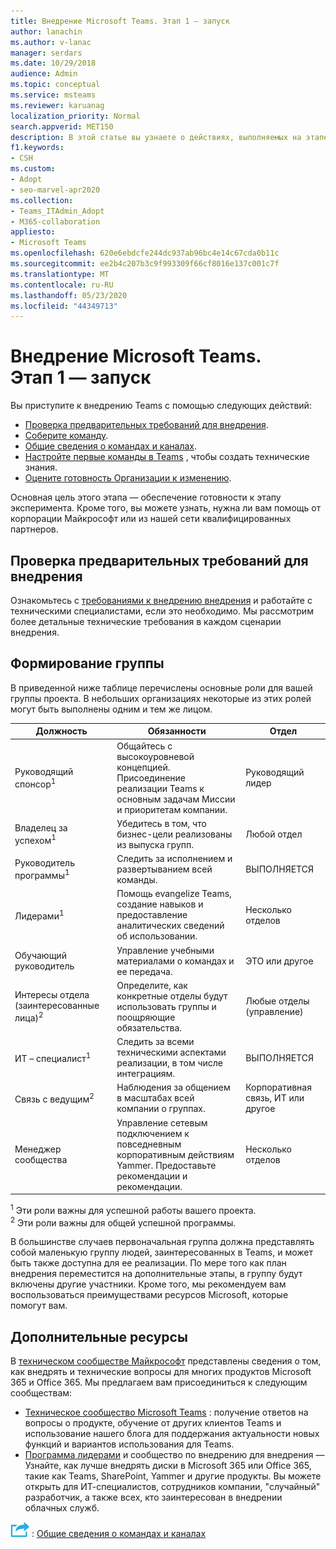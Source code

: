 ```yaml
---
title: Внедрение Microsoft Teams. Этап 1 — запуск
author: lanachin
ms.author: v-lanac
manager: serdars
ms.date: 10/29/2018
audience: Admin
ms.topic: conceptual
ms.service: msteams
ms.reviewer: karuanag
localization_priority: Normal
search.appverid: MET150
description: В этой статье вы узнаете о действиях, выполняемых на этапе запуска приложения Microsoft Teams для внедрения.
f1.keywords:
- CSH
ms.custom:
- Adopt
- seo-marvel-apr2020
ms.collection:
- Teams_ITAdmin_Adopt
- M365-collaboration
appliesto:
- Microsoft Teams
ms.openlocfilehash: 620e6ebdcfe244dc937ab96bc4e14c67cda0b11c
ms.sourcegitcommit: ee2b4c207b3c9f993309f66cf8016e137c001c7f
ms.translationtype: MT
ms.contentlocale: ru-RU
ms.lasthandoff: 05/23/2020
ms.locfileid: "44349713"
---
```

# <a name="microsoft-teams-adoption-phase-1---start"></a>Внедрение Microsoft Teams. Этап 1 — запуск

Вы приступите к внедрению Teams с помощью следующих действий:

- [Проверка предварительных требований для внедрения](#validate-adoption-prerequisites).
- [Соберите команду](#assemble-your-team).
- [Общие сведения о командах и каналах](teams-adoption-understand-teams-and-channels.md).
- [Настройте первые команды в Teams](teams-adoption-your-first-teams.md) , чтобы создать технические знания.
- [Оцените готовность Организации к изменению](teams-adoption-assess-readiness.md).

Основная цель этого этапа — обеспечение готовности к этапу эксперимента. Кроме того, вы можете узнать, нужна ли вам помощь от корпорации Майкрософт или из нашей сети квалифицированных партнеров.  

## <a name="validate-adoption-prerequisites"></a>Проверка предварительных требований для внедрения

Ознакомьтесь с [требованиями к внедрению внедрения](teams-adoption-get-started.md#adoption-prerequisites) и работайте с техническими специалистами, если это необходимо. Мы рассмотрим более детальные технические требования в каждом сценарии внедрения.

## <a name="assemble-your-team"></a>Формирование группы

В приведенной ниже таблице перечислены основные роли для вашей группы проекта. В небольших организациях некоторые из этих ролей могут быть выполнены одним и тем же лицом.

| Должность | Обязанности | Отдел |
| ---- | ---------------- | ---------- |
| Руководящий спонсор<sup>1</sup> | Общайтесь с высокоуровневой концепцией. Присоединение реализации Teams к основным задачам Миссии и приоритетам компании. | Руководящий лидер |
| Владелец за успехом<sup>1</sup> | Убедитесь в том, что бизнес-цели реализованы из выпуска групп. | Любой отдел |
| Руководитель программы<sup>1</sup> | Следить за исполнением и развертыванием всей команды. | ВЫПОЛНЯЕТСЯ |
| Лидерами<sup>1</sup> | Помощь evangelize Teams, создание навыков и предоставление аналитических сведений об использовании. | Несколько отделов |
| Обучающий руководитель | Управление учебными материалами о командах и ее передача. | ЭТО или другое |
| Интересы отдела (заинтересованные лица)<sup>2</sup> | Определите, как конкретные отделы будут использовать группы и поощряющие обязательства. | Любые отделы (управление) |
| ИТ – специалист<sup>1</sup> | Следить за всеми техническими аспектами реализации, в том числе интеграциям. | ВЫПОЛНЯЕТСЯ |
| Связь с ведущим<sup>2</sup> | Наблюдения за общением в масштабах всей компании о группах. | Корпоративная связь, ИТ или другое |
| Менеджер сообщества | Управление сетевым подключением к повседневным корпоративным действиям Yammer. Предоставьте рекомендации и рекомендации. | Несколько отделов |

<sup>1</sup> Эти роли важны для успешной работы вашего проекта.</br>
<sup>2</sup> Эти роли важны для общей успешной программы.

В большинстве случаев первоначальная группа должна представлять собой маленькую группу людей, заинтересованных в Teams, и может быть также доступна для ее реализации. По мере того как план внедрения переместится на дополнительные этапы, в группу будут включены другие участники. Кроме того, мы рекомендуем вам воспользоваться преимуществами ресурсов Microsoft, которые помогут вам. 

## <a name="additional-resources"></a>Дополнительные ресурсы

В [техническом сообществе Майкрософт](https://aka.ms/TechCommunity) представлены сведения о том, как внедрять и технические вопросы для многих продуктов Microsoft 365 и Office 365. Мы предлагаем вам присоединиться к следующим сообществам:

- [Техническое сообщество Microsoft Teams](https://aka.ms/TeamsCommunity) : получение ответов на вопросы о продукте, обучение от других клиентов Teams и использование нашего блога для поддержания актуальности новых функций и вариантов использования для Teams. 
- [Программа лидерами](https://aka.ms/O365Champions) и сообщество по внедрению для внедрения — Узнайте, как лучше внедрять диски в Microsoft 365 или Office 365, такие как Teams, SharePoint, Yammer и другие продукты. Вы можете открыть для ИТ-специалистов, сотрудников компании, "случайный" разработчик, а также всех, кто заинтересован в внедрении облачных служб.  


![Значок, представляющий следующий шаг ](media/teams-adoption-next-icon.png) : [Общие сведения о командах и каналах](teams-adoption-understand-teams-and-channels.md)
